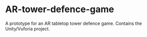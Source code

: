 # AR-tower-defence-game
A prototype for an AR tabletop tower defence game. Contains the Unity/Vuforia project.
